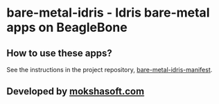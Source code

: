 # bare-metal-idris - Idris bare-metal apps on BeagleBone 

## How to use these apps?

See the instructions in the project repository, [bare-metal-idris-manifest](https://github.com/mokshasoft/bare-metal-idris-manifest).

## Developed by [mokshasoft.com](http://www.mokshasoft.com/)
